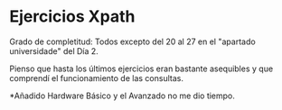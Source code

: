 # Ejercicios Xpath

Grado de completitud: Todos excepto del 20 al 27 en el "apartado universidade" del Día 2.

Pienso que hasta los últimos ejercicios eran bastante asequibles y que comprendí el funcionamiento de las consultas.

*Añadido Hardware Básico y el Avanzado no me dio tiempo.
